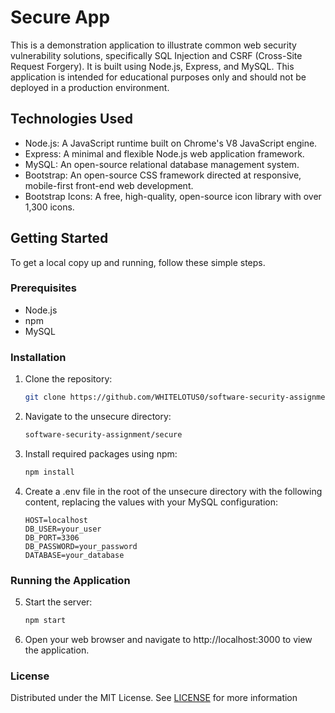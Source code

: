 # Secure App

This is a demonstration application to illustrate common web security vulnerability solutions, specifically SQL Injection and CSRF (Cross-Site Request Forgery). It is built using Node.js, Express, and MySQL. This application is intended for educational purposes only and should not be deployed in a production environment.

## Technologies Used

- Node.js: A JavaScript runtime built on Chrome's V8 JavaScript engine.
- Express: A minimal and flexible Node.js web application framework.
- MySQL: An open-source relational database management system.
- Bootstrap: An open-source CSS framework directed at responsive, mobile-first front-end web development.
- Bootstrap Icons: A free, high-quality, open-source icon library with over 1,300 icons.

## Getting Started

To get a local copy up and running, follow these simple steps.

### Prerequisites

- Node.js
- npm
- MySQL

### Installation

1. Clone the repository:
   ```sh
   git clone https://github.com/WHITELOTUS0/software-security-assignment
   ```

2. Navigate to the unsecure directory:
    ```sh
    software-security-assignment/secure
    ```

3. Install required packages using npm:
    ```sh
    npm install
    ```

4. Create a .env file in the root of the unsecure directory with the following content, replacing the values with your MySQL configuration:
   ```
   HOST=localhost
   DB_USER=your_user
   DB_PORT=3306
   DB_PASSWORD=your_password
   DATABASE=your_database
   ```

### Running the Application

5. Start the server:
   ```sh
   npm start
   ```

6. Open your web browser and navigate to http://localhost:3000 to view the application.  

### License

Distributed under the MIT License. See [LICENSE](LICENSE) for more information
